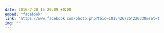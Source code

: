 ```yaml
---
date: 2016-7-28 15:20:09 +0200
embed: "facebook"
link: "https://www.facebook.com/photo.php?fbid=10154267254220330&set=t.665230329&type=3&theater"
img: ""
---
```

